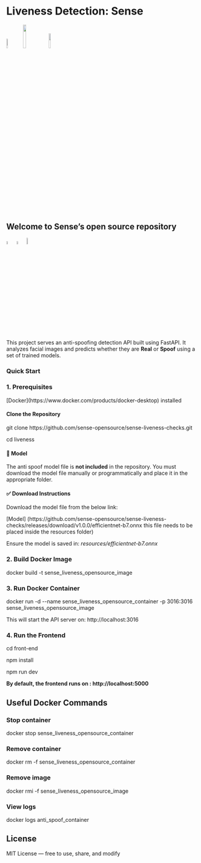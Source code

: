 <h1> Liveness Detection: Sense</h1>

<p width="100%">
  
<img width="8%" src="https://badge-generator.vercel.app/api?label=License&status=MIT&color=6941C6"> <img width="12.6%" src="https://badge-generator.vercel.app/api?icon=Github&label=Last%20Commit&status=May&color=6941C6"/> <img width="10%" src="https://badge-generator.vercel.app/api?icon=Discord&label=Discord&status=Live&color=6941C6"> 
</p>

<h2>Welcome to Sense’s open source repository</h2>

<p width="100%">  
<img width="4.5%" src="https://custom-icon-badges.demolab.com/badge/Fork-orange.svg?logo=fork"> <img width="4.5%" src="https://custom-icon-badges.demolab.com/badge/Star-yellow.svg?logo=star"> <img width="6.5%" src="https://custom-icon-badges.demolab.com/badge/Commit-green.svg?logo=git-commit&logoColor=fff"> 
</p>

<p> This project serves an anti-spoofing detection API built using FastAPI. It analyzes facial images and predicts whether they are <b>Real</b> or <b>Spoof</b> using a set of trained models.</p>

<h3>Quick Start</h3>

<h3>1. Prerequisites </h3>

<p> [Docker](https://www.docker.com/products/docker-desktop) installed </p>              

<h4> Clone the Repository </h4> 

<p> git clone https://github.com/sense-opensource/sense-liveness-checks.git </p>
<p> cd liveness </p>

<h4> 🧠 Model </h4>

<p> The anti spoof model file is <b>not included</b> in the repository. You must download the model file manually or programmatically and place it in the appropriate folder.</p>

<h4> ✅ Download Instructions </h4>

<p> Download the model file from the below link: </p>

<p> [Model] (https://github.com/sense-opensource/sense-liveness-checks/releases/download/v1.0.0/efficientnet-b7.onnx this file needs to be placed inside the resources folder) </p>

<p> Ensure the model is saved in: <i>resources/efficientnet-b7.onnx </i> </p>

<h3> 2. Build Docker Image </h3>

<p> docker build -t sense_liveness_opensource_image </p>

<h3> 3. Run Docker Container </h3>

<p> docker run -d --name sense_liveness_opensource_container -p 3016:3016 sense_liveness_opensource_image </p>

<p> This will start the API server on: http://localhost:3016 </p>

<h3> 4. Run the Frontend </h3>

<p>cd front-end</p>
<p>npm install</p>
<p>npm run dev</p>

<p> <b> By default, the frontend runs on : http://localhost:5000 </b></p>

<h2>Useful Docker Commands</h2>

<h3> Stop container </h3>
<p>docker stop sense_liveness_opensource_container</p>

<h3> Remove container </h3>
<p>  docker rm -f sense_liveness_opensource_container</p>

<h3> Remove image </h3>
<p>docker rmi -f  sense_liveness_opensource_image </p>

<h3> View logs </h3>
<p>docker logs anti_spoof_container</p>

<h2> License </h2>
<p> MIT License — free to use, share, and modify </p>
